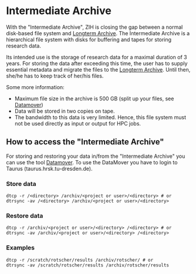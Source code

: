 # Intermediate Archive

With the "Intermediate Archive", ZIH is closing the gap between a normal disk-based file system and
[Longterm Archive](preservation_research_data.md). The Intermediate Archive is a hierarchical file
system with disks for buffering and tapes for storing research data.

Its intended use is the storage of research data for a maximal duration of 3 years. For storing the
data after exceeding this time, the user has to supply essential metadata and migrate the files to
the [Longterm Archive](preservation_research_data.md). Until then, she/he has to keep track of her/his
files.

Some more information:

- Maximum file size in the archive is 500 GB (split up your files, see
  [Datamover](../data_transfer/data_mover.md))
- Data will be stored in two copies on tape.
- The bandwidth to this data is very limited. Hence, this file system
  must not be used directly as input or output for HPC jobs.

## How to access the "Intermediate Archive"

For storing and restoring your data in/from the "Intermediate Archive" you can use the tool
[Datamover](../data_transfer/data_mover.md). To use the DataMover you have to login to Taurus
(taurus.hrsk.tu-dresden.de).

### Store data

```Shell Session
dtcp -r /<directory> /archiv/<project or user>/<directory> # or
dtrsync -av /<directory> /archiv/<project or user>/<directory>
```

### Restore data

```Shell Session
dtcp -r /archiv/<project or user>/<directory> /<directory> # or
dtrsync -av /archiv/<project or user>/<directory> /<directory>
```

### Examples

```Shell Session
dtcp -r /scratch/rotscher/results /archiv/rotscher/ # or
dtrsync -av /scratch/rotscher/results /archiv/rotscher/results
```
